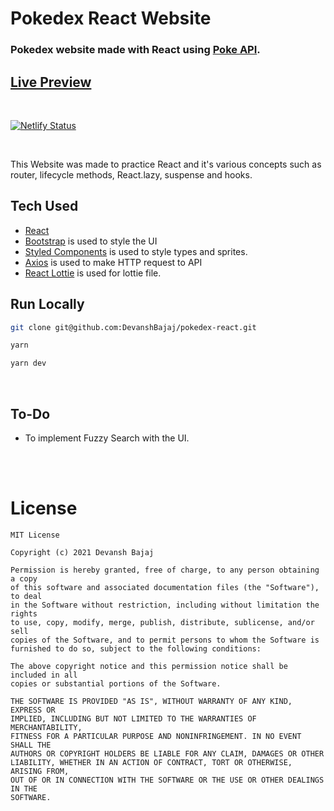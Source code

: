 # Pokedex React Website

### Pokedex website made with React using [Poke API](https://pokeapi.co/).

## [Live Preview](http://pokedex.devanshbajaj.dev/)
</br>

[![Netlify Status](https://api.netlify.com/api/v1/badges/64367f18-954e-460b-baf8-0408087a49e3/deploy-status)](https://app.netlify.com/sites/vibrant-galileo-f0c268/deploys)

</br>

This Website was made to practice React and it's various concepts such as router, lifecycle methods, React.lazy, suspense and hooks.


## Tech Used
- [React](https://reactjs.org/)
- [Bootstrap](https://getbootstrap.com/) is used to style the UI
- [Styled Components](https://styled-components.com/) is used to style types and sprites.
- [Axios](https://axios-http.com/) is used to make HTTP request to API
- [React Lottie](https://www.npmjs.com/package/react-lottie) is used for lottie file.

## Run Locally
```sh
git clone git@github.com:DevanshBajaj/pokedex-react.git

yarn

yarn dev
```
</br>

## To-Do 
- To implement Fuzzy Search with the UI.

</br>
</br>

# License

```
MIT License

Copyright (c) 2021 Devansh Bajaj

Permission is hereby granted, free of charge, to any person obtaining a copy
of this software and associated documentation files (the "Software"), to deal
in the Software without restriction, including without limitation the rights
to use, copy, modify, merge, publish, distribute, sublicense, and/or sell
copies of the Software, and to permit persons to whom the Software is
furnished to do so, subject to the following conditions:

The above copyright notice and this permission notice shall be included in all
copies or substantial portions of the Software.

THE SOFTWARE IS PROVIDED "AS IS", WITHOUT WARRANTY OF ANY KIND, EXPRESS OR
IMPLIED, INCLUDING BUT NOT LIMITED TO THE WARRANTIES OF MERCHANTABILITY,
FITNESS FOR A PARTICULAR PURPOSE AND NONINFRINGEMENT. IN NO EVENT SHALL THE
AUTHORS OR COPYRIGHT HOLDERS BE LIABLE FOR ANY CLAIM, DAMAGES OR OTHER
LIABILITY, WHETHER IN AN ACTION OF CONTRACT, TORT OR OTHERWISE, ARISING FROM,
OUT OF OR IN CONNECTION WITH THE SOFTWARE OR THE USE OR OTHER DEALINGS IN THE
SOFTWARE.

```